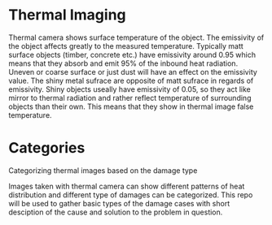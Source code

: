 # Thermal Imaging

Thermal camera shows surface temperature of the object. The emissivity of the object affects greatly to the measured temperature. Typically matt surface objects (timber, concrete etc.) have emissivity around 0.95 which means that they absorb and emit 95% of the inbound heat radiation.  Uneven or coarse surface or just dust will have an effect on the emissivity value. The shiny metal sufrace are opposite of matt sufrace in regards of emissivity. Shiny objects useally have emissivity of 0.05, so they act like mirror to thermal radiation and rather reflect temperature of surrounding objects than their own. This means that they show in thermal image false temperature.

# Categories

Categorizing thermal images based on the damage type

Images taken with thermal camera can show different patterns of heat distribution and different type of damages can be categorized. This repo will be used to gather basic types of the damage cases with short desciption of the cause and solution to the problem in question.
